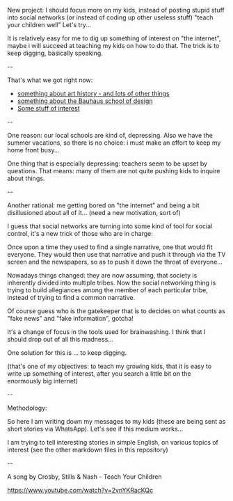 
New project: I should focus more on my kids, instead of posting stupid stuff into social networks (or instead of coding up other useless stuff) "teach your children well" Let's try... 

It is relatively easy for me to dig up something of interest on "the internet", maybe i will succeed at teaching my kids on how to do that.
The trick is to keep digging, basically speaking.

--

That's what we got right now:

- [something about art history - and lots of other things](https://github.com/MoserMichael/teach-your-children-well/blob/master/history-of-art-and-us.md)
- [something about the Bauhaus school of design](https://github.com/MoserMichael/teach-your-children-well/blob/master/bauhaus-design.md)
- [Some stuff of interest](https://github.com/MoserMichael/teach-your-children-well/blob/master/pop-science-and-other-stuff.md)

--

One reason: our local schools are kind of, depressing. Also we have the summer vacations, so there is no choice: i must make an effort to keep my home front busy...

One thing that is especially depressing: teachers seem to be upset by questions. That means: many of them are not quite pushing kids to inquire about things. 

--

Another rational: me getting bored on "the internet" and being a bit disillusioned about all of it... (need a new motivation, sort of)

I guess that social networks are turning into some kind of tool for social control, it's a new trick of those who are in charge:

Once upon a time they used to find a single narrative, one that would fit everyone.
They would then use that narrative and  push it through via the TV screen and the newspapers, so as to push it down the throat of everyone...

Nowadays things changed: they are now assuming, that society is inherently divided into multiple tribes. Now the social networking thing is trying to build allegiances among the member of each particular tribe, instead of trying to find a common narrative.

Of course guess who is the gatekeeper that is to decides on what counts as "fake news" and "fake information", gotcha!

It's a change of focus in the tools used for brainwashing. I think that I should drop out of all this madness...

One solution for this is ... to keep digging.

(that's one of my objectives: to teach my growing kids, that it is easy to write up something of interest, after you search a little bit on the enormously big internet)

--

Methodology:

So here I am writing down my messages to my kids (these are being sent as short stories via WhatsApp).
Let's see if this medium works...

I am trying to tell interesting stories in simple English, on various topics of interest (see the other markdown files in this repository)

--

A song by Crosby, Stills & Nash - Teach Your Children

https://www.youtube.com/watch?v=2vnYKRacKQc
